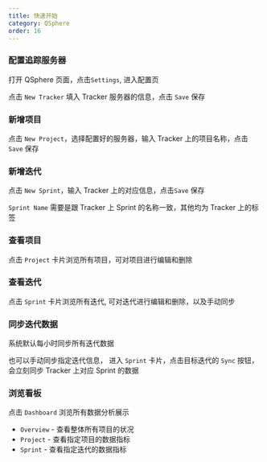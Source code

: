 ```yaml
---
title: 快速开始
category: QSphere
order: 16
---
```


### 配置追踪服务器

打开 QSphere 页面，点击`Settings`, 进入配置页

点击 `New Tracker` 填入 Tracker 服务器的信息，点击 `Save` 保存

### 新增项目

点击 `New Project`，选择配置好的服务器，输入 Tracker 上的项目名称，点击 `Save` 保存

### 新增迭代

点击 `New Sprint`，输入 Tracker 上的对应信息，点击`Save` 保存

`Sprint Name` 需要是跟 Tracker 上 Sprint 的名称一致，其他均为 Tracker 上的标签

### 查看项目

点击 `Project` 卡片浏览所有项目，可对项目进行编辑和删除

### 查看迭代

点击 `Sprint` 卡片浏览所有迭代, 可对迭代进行编辑和删除，以及手动同步

### 同步迭代数据

系统默认每小时同步所有迭代数据

也可以手动同步指定迭代信息， 进入 `Sprint` 卡片，点击目标迭代的 `Sync` 按钮，会立刻同步 Tracker 上对应 Sprint 的数据

### 浏览看板

点击 `Dashboard` 浏览所有数据分析展示

- `Overview` - 查看整体所有项目的状况
- `Project` - 查看指定项目的数据指标
- `Sprint` - 查看指定迭代的数据指标
